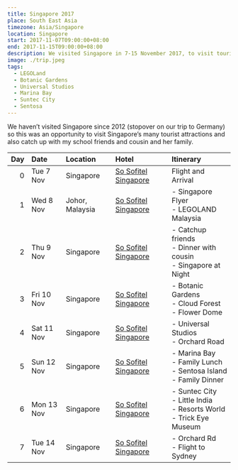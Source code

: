 ```yaml
---
title: Singapore 2017
place: South East Asia
timezone: Asia/Singapore
location: Singapore
start: 2017-11-07T09:00:00+08:00
end: 2017-11-15T09:00:00+08:00
description: We visited Singapore in 7-15 November 2017, to visit tourist attractions and also catch up with my school friends and family.
image: ./trip.jpeg
tags:
  - LEGOLand
  - Botanic Gardens
  - Universal Studios
  - Marina Bay
  - Suntec City
  - Sentosa
---
```


We haven’t visited Singapore since 2012 (stopover on our trip to Germany) so this was an opportunity to visit Singapore’s many tourist attractions and also catch up with my school friends and cousin and her family.

| Day | Date       | Location        | Hotel                     | Itinerary                                                                      |
| --: | :--------- | :-------------- | :------------------------ | :----------------------------------------------------------------------------- |
|   0 | Tue 7 Nov  | Singapore       | [So Sofitel Singapore][1] | Flight and Arrival                                                             |
|   1 | Wed 8 Nov  | Johor, Malaysia | [So Sofitel Singapore][1] | - Singapore Flyer<br />- LEGOLAND Malaysia                                     |
|   2 | Thu 9 Nov  | Singapore       | [So Sofitel Singapore][1] | - Catchup friends<br />- Dinner with cousin<br />- Singapore at Night          |
|   3 | Fri 10 Nov | Singapore       | [So Sofitel Singapore][1] | - Botanic Gardens<br />- Cloud Forest<br />- Flower Dome                       |
|   4 | Sat 11 Nov | Singapore       | [So Sofitel Singapore][1] | - Universal Studios<br />- Orchard Road                                        |
|   5 | Sun 12 Nov | Singapore       | [So Sofitel Singapore][1] | - Marina Bay<br />- Family Lunch<br />- Sentosa Island<br />- Family Dinner    |
|   6 | Mon 13 Nov | Singapore       | [So Sofitel Singapore][1] | - Suntec City<br />- Little India<br />- Resorts World<br />- Trick Eye Museum |
|   7 | Tue 14 Nov | Singapore       | [So Sofitel Singapore][1] | - Orchard Rd<br />- Flight to Sydney                                           |

[1]: https://www.sofitel-so-singapore.com

